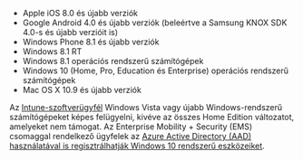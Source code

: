 
  - Apple iOS 8.0 és újabb verziók
  - Google Android 4.0 és újabb verziók (beleértve a Samsung KNOX SDK 4.0-s és újabb verzióit is)
  - Windows Phone 8.1 és újabb verziók
  - Windows 8.1 RT
  - Windows 8.1 operációs rendszerű számítógépek
  - Windows 10 (Home, Pro, Education és Enterprise) operációs rendszerű számítógépek
  - Mac OS X 10.9 és újabb verziók

Az [Intune-szoftverügyfél](/intune/deploy-use/manage-windows-pcs-with-microsoft-intune) Windows Vista vagy újabb Windows-rendszerű számítógépeket képes felügyelni, kivéve az összes Home Edition változatot, amelyeket nem támogat.  Az Enterprise Mobility + Security (EMS) csomaggal rendelkező ügyfelek az [Azure Active Directory (AAD) használatával is regisztrálhatják Windows 10 rendszerű eszközeiket](set-up-windows-device-management-with-microsoft-intune.md#azure-active-directory-enrollment).


<!--HONumber=Oct16_HO2-->


